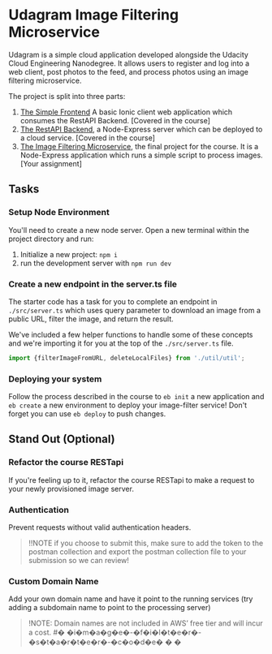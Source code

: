 # Udagram Image Filtering Microservice


Udagram is a simple cloud application developed alongside the Udacity Cloud Engineering Nanodegree. It allows users to register and log into a web client, post photos to the feed, and process photos using an image filtering microservice.


The project is split into three parts:
1. [The Simple Frontend](https://github.com/udacity/cloud-developer/tree/master/course-02/exercises/udacity-c2-frontend)
A basic Ionic client web application which consumes the RestAPI Backend. [Covered in the course]
2. [The RestAPI Backend](https://github.com/udacity/cloud-developer/tree/master/course-02/exercises/udacity-c2-restapi), a Node-Express server which can be deployed to a cloud service. [Covered in the course]
3. [The Image Filtering Microservice](https://github.com/udacity/cloud-developer/tree/master/course-02/project/image-filter-starter-code), the final project for the course. It is a Node-Express application which runs a simple script to process images. [Your assignment]


## Tasks


### Setup Node Environment

You'll need to create a new node server. Open a new terminal within the project directory and run:

1. Initialize a new project: `npm i`
2. run the development server with `npm run dev`


### Create a new endpoint in the server.ts file

The starter code has a task for you to complete an endpoint in `./src/server.ts` which uses query parameter to download an image from a public URL, filter the image, and return the result.

We've included a few helper functions to handle some of these concepts and we're importing it for you at the top of the `./src/server.ts`  file.


```typescript
import {filterImageFromURL, deleteLocalFiles} from './util/util';
```


### Deploying your system


Follow the process described in the course to `eb init` a new application and `eb create` a new environment to deploy your image-filter service! Don't forget you can use `eb deploy` to push changes.


## Stand Out (Optional)


### Refactor the course RESTapi


If you're feeling up to it, refactor the course RESTapi to make a request to your newly provisioned image server.


### Authentication


Prevent requests without valid authentication headers.
> !!NOTE if you choose to submit this, make sure to add the token to the postman collection and export the postman collection file to your submission so we can review!


### Custom Domain Name

Add your own domain name and have it point to the running services (try adding a subdomain name to point to the processing server)
> !NOTE: Domain names are not included in AWS’ free tier and will incur a cost.
#� �i�m�a�g�e�-�f�i�l�t�e�r�-�s�t�a�r�t�e�r�-�c�o�d�e�
�
�
